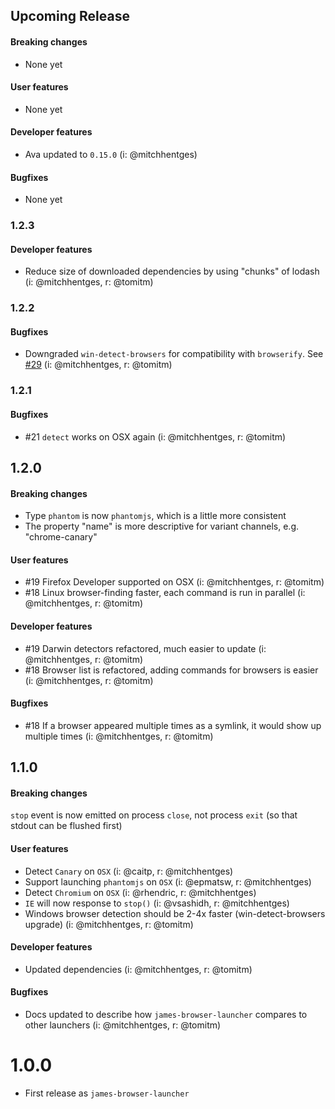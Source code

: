 ## Upcoming Release

#### Breaking changes
- None yet

#### User features
- None yet

#### Developer features
- Ava updated to `0.15.0` (i: @mitchhentges)

#### Bugfixes
- None yet

### 1.2.3

#### Developer features
- Reduce size of downloaded dependencies by using "chunks" of lodash (i: @mitchhentges, r: @tomitm)

### 1.2.2

#### Bugfixes
- Downgraded `win-detect-browsers` for compatibility with `browserify`. See [#29](https://github.com/vweevers/win-detect-browsers/issues/29) (i: @mitchhentges, r: @tomitm)

### 1.2.1

#### Bugfixes
- #21 `detect` works on OSX again (i: @mitchhentges, r: @tomitm)

## 1.2.0

#### Breaking changes
- Type `phantom` is now `phantomjs`, which is a little more consistent
- The property "name" is more descriptive for variant channels, e.g. "chrome-canary"

#### User features
- #19 Firefox Developer supported on OSX (i: @mitchhentges, r: @tomitm)
- #18 Linux browser-finding faster, each command is run in parallel (i: @mitchhentges, r: @tomitm)

#### Developer features
- #19 Darwin detectors refactored, much easier to update (i: @mitchhentges, r: @tomitm)
- #18 Browser list is refactored, adding commands for browsers is easier (i: @mitchhentges, r: @tomitm)

#### Bugfixes
- #18 If a browser appeared multiple times as a symlink, it would show up multiple times (i: @mitchhentges, r: @tomitm)

## 1.1.0

#### Breaking changes
`stop` event is now emitted on process `close`, not process `exit` (so that stdout can be flushed first)

#### User features
- Detect `Canary` on `OSX` (i: @caitp, r: @mitchhentges)
- Support launching `phantomjs` on `OSX` (i: @epmatsw, r: @mitchhentges)
- Detect `Chromium` on `OSX` (i: @rhendric, r: @mitchhentges)
- `IE` will now response to `stop()` (i: @vsashidh, r: @mitchhentges)
- Windows browser detection should be 2-4x faster (win-detect-browsers upgrade) (i: @mitchhentges, r: @tomitm)

#### Developer features
- Updated dependencies (i: @mitchhentges, r: @tomitm)

#### Bugfixes
- Docs updated to describe how `james-browser-launcher` compares to other launchers (i: @mitchhentges, r: @tomitm)

# 1.0.0
- First release as `james-browser-launcher`
